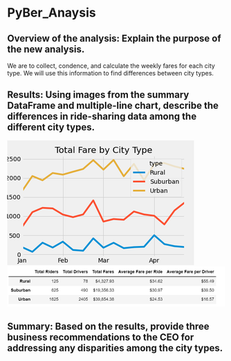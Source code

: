 # PyBer_Anaysis
## Overview of the analysis: Explain the purpose of the new analysis.
We are to collect, condence, and calculate the weekly fares for each city type. We will use this information to find differences between city types. 

## Results: Using images from the summary DataFrame and multiple-line chart, describe the differences in ride-sharing data among the different city types.
![PyBer_fare_summary](analysis/PyBer_fare_summary.png)<br/>
![summary](Resources/summary.png)<br/>
## Summary: Based on the results, provide three business recommendations to the CEO for addressing any disparities among the city types.
